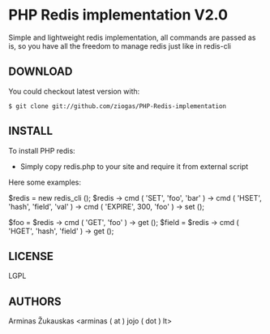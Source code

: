 PHP Redis implementation V2.0
==============

Simple and lightweight redis implementation, all commands are passed as is, so you have all the freedom to manage redis just like in redis-cli

DOWNLOAD
--------------
You could checkout latest version with:

    $ git clone git://github.com/ziogas/PHP-Redis-implementation


INSTALL
--------------
To install PHP redis:

* Simply copy redis.php to your site and require it from external script

Here some examples:

$redis = new redis_cli ();
$redis -> cmd ( 'SET', 'foo', 'bar' ) 
       -> cmd ( 'HSET', 'hash', 'field', 'val' )
       -> cmd ( 'EXPIRE', 300, 'foo' )
       -> set ();

$foo = $redis -> cmd ( 'GET', 'foo' ) -> get ();
$field = $redis -> cmd ( 'HGET', 'hash', 'field' ) -> get ();


LICENSE
--------------
LGPL


AUTHORS
-------------
Arminas Žukauskas <arminas ( at ) jojo ( dot ) lt>
